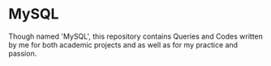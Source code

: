 # MySQL
Though named 'MySQL', this repository contains Queries and Codes written by me for both academic projects and as well as for my practice and passion.
